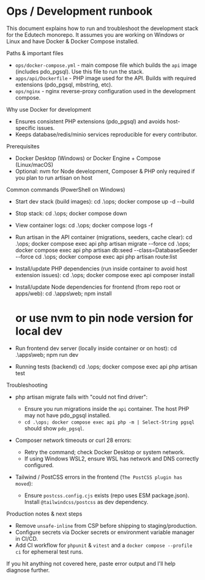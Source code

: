 # Ops / Development runbook

This document explains how to run and troubleshoot the development stack for the Edutech monorepo. It assumes you are working on Windows or Linux and have Docker & Docker Compose installed.

Paths & important files
- `ops/docker-compose.yml` - main compose file which builds the `api` image (includes pdo_pgsql). Use this file to run the stack.
- `apps/api/Dockerfile` - PHP image used for the API. Builds with required extensions (pdo_pgsql, mbstring, etc).
- `ops/nginx` - nginx reverse-proxy configuration used in the development compose.

Why use Docker for development
- Ensures consistent PHP extensions (pdo_pgsql) and avoids host-specific issues.
- Keeps database/redis/minio services reproducible for every contributor.

Prerequisites
- Docker Desktop (Windows) or Docker Engine + Compose (Linux/macOS)
- Optional: nvm for Node development, Composer & PHP only required if you plan to run artisan on host

Common commands (PowerShell on Windows)
- Start dev stack (build images):
  cd .\ops; docker compose up -d --build

- Stop stack:
  cd .\ops; docker compose down

- View container logs:
  cd .\ops; docker compose logs -f

- Run artisan in the API container (migrations, seeders, cache clear):
  cd .\ops; docker compose exec api php artisan migrate --force
  cd .\ops; docker compose exec api php artisan db:seed --class=DatabaseSeeder --force
  cd .\ops; docker compose exec api php artisan route:list

- Install/update PHP dependencies (run inside container to avoid host extension issues):
  cd .\ops; docker compose exec api composer install

- Install/update Node dependencies for frontend (from repo root or apps/web):
  cd .\apps\web; npm install
  # or use nvm to pin node version for local dev

- Run frontend dev server (locally inside container or on host):
  cd .\apps\web; npm run dev

- Running tests (backend)
  cd .\ops; docker compose exec api php artisan test

Troubleshooting
- php artisan migrate fails with "could not find driver":
  - Ensure you run migrations inside the `api` container. The host PHP may not have pdo_pgsql installed.
  - `cd .\ops; docker compose exec api php -m | Select-String pgsql` should show `pdo_pgsql`.

- Composer network timeouts or curl 28 errors:
  - Retry the command; check Docker Desktop or system network.
  - If using Windows WSL2, ensure WSL has network and DNS correctly configured.

- Tailwind / PostCSS errors in the frontend (`The PostCSS plugin has moved`):
  - Ensure `postcss.config.cjs` exists (repo uses ESM package.json). Install `@tailwindcss/postcss` as dev dependency.

Production notes & next steps
- Remove `unsafe-inline` from CSP before shipping to staging/production.
- Configure secrets via Docker secrets or environment variable manager in CI/CD.
- Add CI workflow for `phpunit` & `vitest` and a `docker compose --profile ci` for ephemeral test runs.

If you hit anything not covered here, paste error output and I'll help diagnose further.